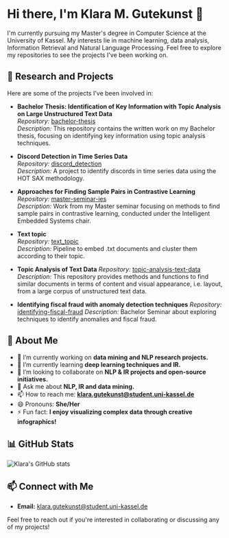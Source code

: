 # Hi there, I'm Klara M. Gutekunst 👋

I'm currently pursuing my Master's degree in Computer Science at the University of Kassel. 
My interests lie in machine learning, data analysis, Information Retrieval and Natural Language Processing. 
Feel free to explore my repositories to see the projects I've been working on.

## 🔬 Research and Projects

Here are some of the projects I've been involved in:

- **Bachelor Thesis: Identification of Key Information with Topic Analysis on Large Unstructured Text Data**  
  *Repository:* [bachelor-thesis](https://github.com/KlaraGtknst/bachelor-thesis)  
  *Description:* This repository contains the written work on my Bachelor thesis, focusing on identifying key information using topic analysis techniques.

- **Discord Detection in Time Series Data**  
  *Repository:* [discord_detection](https://github.com/KlaraGtknst/discord_detection)  
  *Description:* A project to identify discords in time series data using the HOT SAX methodology.

- **Approaches for Finding Sample Pairs in Contrastive Learning**  
  *Repository:* [master-seminar-ies](https://github.com/KlaraGtknst/master-seminar-ies)  
  *Description:* Work from my Master seminar focusing on methods to find sample pairs in contrastive learning, conducted under the Intelligent Embedded Systems chair.

- **Text topic**  
  *Repository:* [text_topic](https://github.com/KlaraGtknst/text_topic)  
  *Description:* Pipeline to embed .txt documents and cluster them according to their topic.

- **Topic Analysis of Text Data** 
  *Repository:* [topic-analysis-text-data](https://github.com/KlaraGtknst/topic-analysis-text-data)
  *Description:* This repository provides methods and functions to find similar documents in terms of content and visual appearance, i.e. layout, from a large corpus of unstructured text data. 

- **Identifying fiscal fraud with anomaly detection techniques**
  *Repository:* [identifying-fiscal-fraud](https://github.com/KlaraGtknst/identifying-fiscal-fraud)
  *Description:* Bachelor Seminar about exploring techniques to identify anomalies and fiscal fraud. 


## 🚀 About Me

- 🔭 I’m currently working on **data mining and NLP research projects.**
- 🌱 I’m currently learning **deep learning techniques and IR.**
- 👯 I’m looking to collaborate on **NLP & IR projects and open-source initiatives.**
- 💬 Ask me about **NLP, IR and data mining.**
- 📫 How to reach me: **[klara.gutekunst@student.uni-kassel.de](mailto:klara.gutekunst@student.uni-kassel.de)**
- 😄 Pronouns: **She/Her**
- ⚡ Fun fact: **I enjoy visualizing complex data through creative infographics!**

## 📊 GitHub Stats

![Klara's GitHub stats](https://github-readme-stats.vercel.app/api?username=KlaraGtknst&show_icons=true&theme=default)

## 📫 Connect with Me

- **Email:** [klara.gutekunst@student.uni-kassel.de](mailto:klara.gutekunst@student.uni-kassel.de) 

Feel free to reach out if you're interested in collaborating or discussing any of my projects!
